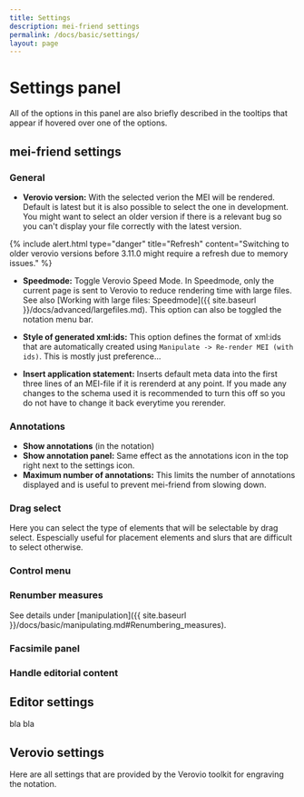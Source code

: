 ```yaml
---
title: Settings
description: mei-friend settings
permalink: /docs/basic/settings/
layout: page
---
```

# Settings panel

All of the options in this panel are also briefly described in the tooltips that appear if hovered over one of the options.

## mei-friend settings

### General

- **Verovio version:** With the selected verion the MEI will be rendered. Default is latest but it is also possible to select the one in development. You might want to select an older version if there is a relevant bug so you can't display your file correctly with the latest version.

{% include alert.html type="danger" title="Refresh" content="Switching to older verovio versions before 3.11.0 might require a refresh due to memory issues." %}

- **Speedmode:** Toggle Verovio Speed Mode. In Speedmode, only the current page is sent to Verovio to reduce rendering time with large files. See also [Working with large files: Speedmode]({{ site.baseurl }}/docs/advanced/largefiles.md). This option can also be toggled the notation menu bar.

- **Style of generated xml:ids:** This option defines the format of xml:ids that are automatically created using `Manipulate -> Re-render MEI (with ids)`. This is mostly just preference...

- **Insert application statement:** Inserts default meta data into the first three lines of an MEI-file if it is rerenderd at any point. If you made any changes to the schema used it is recommended to turn this off so you do not have to change it back everytime you rerender.

### Annotations

- **Show annotations** (in the notation) 
- **Show annotation panel:** Same effect as the annotations icon in the top right next to the settings icon.
- **Maximum number of annotations:** This limits the number of annotations displayed and is useful to prevent mei-friend from slowing down.

### Drag select

Here you can select the type of elements that will be selectable by drag select. Espescially useful for placement elements and slurs that are difficult to select otherwise.

### Control menu

### Renumber measures

See details under [manipulation]({{ site.baseurl }}/docs/basic/manipulating.md#Renumbering_measures).

### Facsimile panel

### Handle editorial content

## Editor settings

bla bla

## Verovio settings

Here are all settings that are provided by the Verovio toolkit for engraving the notation.
